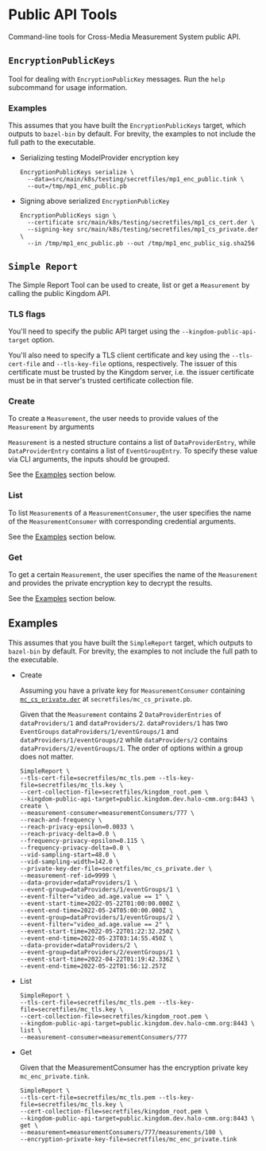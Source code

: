 # Public API Tools

Command-line tools for Cross-Media Measurement System public API.

## `EncryptionPublicKeys`

Tool for dealing with `EncryptionPublicKey` messages. Run the `help` subcommand
for usage information.

### Examples

This assumes that you have built the `EncryptionPublicKeys` target, which
outputs to `bazel-bin` by default. For brevity, the examples to not include the
full path to the executable.

*   Serializing testing ModelProvider encryption key

    ```shell
    EncryptionPublicKeys serialize \
      --data=src/main/k8s/testing/secretfiles/mp1_enc_public.tink \
      --out=/tmp/mp1_enc_public.pb
    ```

*   Signing above serialized `EncryptionPublicKey`

    ```shell
    EncryptionPublicKeys sign \
      --certificate src/main/k8s/testing/secretfiles/mp1_cs_cert.der \
      --signing-key src/main/k8s/testing/secretfiles/mp1_cs_private.der \
      --in /tmp/mp1_enc_public.pb --out /tmp/mp1_enc_public_sig.sha256
    ```


## `Simple Report`

The Simple Report Tool can be used to create, list or get a `Measurement` by
calling the public Kingdom API.

### TLS flags

You'll need to specify the public API target using the 
`--kingdom-public-api-target` option.

You'll also need to specify a TLS client certificate and key using the
`--tls-cert-file` and `--tls-key-file` options, respectively. The issuer of this
certificate must be trusted by the Kingdom server, i.e. the issuer
certificate must be in that server's trusted certificate collection file.

### Create

To create a `Measurement`, the user needs to provide values of the `Measurement`
by arguments

`Measurement` is a nested structure contains a list of `DataProviderEntry`,
while `DataProviderEntry` contains a list of `EventGroupEntry`. To specify these
value via CLI arguments, the inputs should be grouped.

See the [Examples](##Examples) section below.

### List

To list `Measurement`s of a `MeasurementConsumer`, the user specifies the
name of the `MeasurementConsumer` with corresponding credential arguments.

See the [Examples](##Examples) section below.

### Get

To get a certain `Measurement`, the user specifies the name of the `Measurement` 
and provides the private encryption key to decrypt the results.

See the [Examples](##Examples) section below.

## Examples

This assumes that you have built the `SimpleReport` target, which outputs to
`bazel-bin` by default. For brevity, the examples to not include the full path
to the executable.

* Create

  Assuming you have a private key for `MeasurementConsumer` containing
  [`mc_cs_private.der`](../../../../../../../k8s/testing/secretfiles/mc_cs_private.der)
  at `secretfiles/mc_cs_private.pb`.

  Given that the `Measurement` contains 2 `DataProviderEntries` of `dataProviders/1`
  and `dataProviders/2`. `dataProviders/1` has two `EventGroups`
  `dataProviders/1/eventGroups/1` and `dataProviders/1/eventGroups/2` while
  `dataProviders/2` contains `dataProviders/2/eventGroups/1`. The order of
  options within a group does not matter.

  ```shell
  SimpleReport \
  --tls-cert-file=secretfiles/mc_tls.pem --tls-key-file=secretfiles/mc_tls.key \
  --cert-collection-file=secretfiles/kingdom_root.pem \
  --kingdom-public-api-target=public.kingdom.dev.halo-cmm.org:8443 \
  create \
  --measurement-consumer=measurementConsumers/777 \
  --reach-and-frequency \
  --reach-privacy-epsilon=0.0033 \
  --reach-privacy-delta=0.0 \
  --frequency-privacy-epsilon=0.115 \
  --frequency-privacy-delta=0.0 \
  --vid-sampling-start=48.0 \
  --vid-sampling-width=142.0 \
  --private-key-der-file=secretfiles/mc_cs_private.der \
  --measurement-ref-id=9999 \
  --data-provider=dataProviders/1 \
  --event-group=dataProviders/1/eventGroups/1 \
  --event-filter="video_ad.age.value == 1" \
  --event-start-time=2022-05-22T01:00:00.000Z \
  --event-end-time=2022-05-24T05:00:00.000Z \
  --event-group=dataProviders/1/eventGroups/2 \
  --event-filter="video_ad.age.value == 2" \
  --event-start-time=2022-05-22T01:22:32.250Z \
  --event-end-time=2022-05-23T03:14:55.450Z \
  --data-provider=dataProviders/2 \
  --event-group=dataProviders/2/eventGroups/1 \
  --event-start-time=2022-04-22T01:19:42.336Z \
  --event-end-time=2022-05-22T01:56:12.257Z
  ```

* List

  ```shell
  SimpleReport \
  --tls-cert-file=secretfiles/mc_tls.pem --tls-key-file=secretfiles/mc_tls.key \
  --cert-collection-file=secretfiles/kingdom_root.pem \
  --kingdom-public-api-target=public.kingdom.dev.halo-cmm.org:8443 \
  list \
  --measurement-consumer=measurementConsumers/777
  ```

* Get

  Given that the MeasurementConsumer has the encryption private key
  `mc_enc_private.tink`.

  ```shell
  SimpleReport \
  --tls-cert-file=secretfiles/mc_tls.pem --tls-key-file=secretfiles/mc_tls.key \
  --cert-collection-file=secretfiles/kingdom_root.pem \
  --kingdom-public-api-target=public.kingdom.dev.halo-cmm.org:8443 \
  get \
  --measurement=measurementConsumers/777/measurements/100 \
  --encryption-private-key-file=secretfiles/mc_enc_private.tink
  ```

